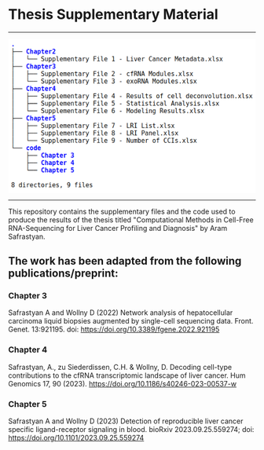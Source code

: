 # Thesis Supplementary Material

_____________________________________________

<img src="tree.png" align="center" />

_____________________________________________

This repository contains the supplementary files and the code used to produce the results of the thesis titled "Computational Methods in Cell-Free RNA-Sequencing for Liver Cancer Profiling and Diagnosis" by Aram Safrastyan. 

## The work has been adapted from the following publications/preprint:

### Chapter 3

Safrastyan A and Wollny D (2022) Network analysis of hepatocellular carcinoma liquid biopsies augmented by single-cell sequencing data. Front. Genet. 13:921195. doi: https://doi.org/10.3389/fgene.2022.921195

### Chapter 4

Safrastyan, A., zu Siederdissen, C.H. & Wollny, D. Decoding cell-type contributions to the cfRNA transcriptomic landscape of liver cancer. Hum Genomics 17, 90 (2023). https://doi.org/10.1186/s40246-023-00537-w

### Chapter 5

Safrastyan A and Wollny D (2023) Detection of reproducible liver cancer specific ligand-receptor signaling in blood. bioRxiv 2023.09.25.559274; doi: https://doi.org/10.1101/2023.09.25.559274




